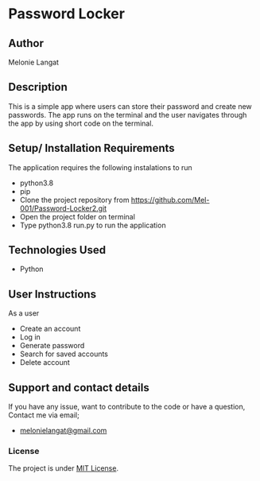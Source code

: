 # Password Locker


## Author
Melonie Langat

## Description 
This is a simple app where users can store their password and create  new passwords. The app runs on the terminal and the user navigates through the app by using short code on the terminal. 

## Setup/ Installation Requirements
The application requires the following instalations to run
* python3.8
* pip
* Clone the project repository from https://github.com/Mel-001/Password-Locker2.git
* Open the project folder on terminal
* Type python3.8 run.py to run the application

## Technologies Used
* Python
## User Instructions 
As a user
* Create an account
* Log in
* Generate password
* Search for saved accounts
* Delete account



## Support and contact details 
If you have any issue, want to contribute to the code or have a question,
Contact me via email;
* melonielangat@gmail.com
### License
The project is under [MIT License](LICENSE).